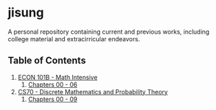 # jisung
A personal repository containing current and previous works, including college material and extracirricular endeavors.

## Table of Contents
1. [ECON 101B - Math Intensive](/ECON%20101B%20-%20Math%20Intensive/)
   1. [Chapters 00 - 06](/ECON%20101B%20-%20Math%20Intensive/00%20-%2006/)
2. [CS70 - Discrete Mathematics and Probability Theory](/CS70/)
   1. [Chapters 00 - 09](/CS70/00%20-%2009/)